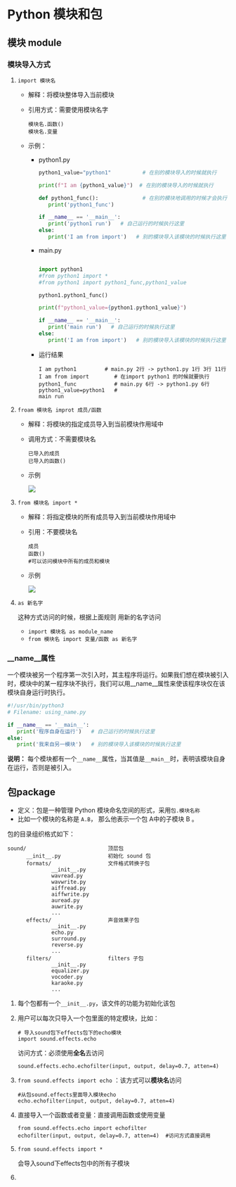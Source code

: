 # Python 模块和包

## 模块 module

### 模块导入方式

1. `import 模块名`

   - 解释：将模块整体导入当前模块

   - 引用方式：需要使用模块名字

     ```
     模块名.函数()
     模块名.变量
     ```

   - 示例：

     - python1.py

       ```python
       python1_value="python1"			# 在别的模块导入的时候就执行
       
       print(f"I am {python1_value}")  # 在别的模块导入的时候就执行
       
       def python1_func():				# 在别的模块地调用的时候才会执行
          print('python1_func')
       
       if __name__ == '__main__':
          print('python1 run')   # 自己运行的时候执行这里
       else:
          print('I am from import')   # 别的模块导入该模块的时候执行这里
       ```

     - main.py

       ```python
       
       import python1
       #from python1 import *
       #from python1 import python1_func,python1_value
       
       python1.python1_func()
       
       print(f"python1_value={python1.python1_value}")
       
       if __name__ == '__main__':
          print('main run')   # 自己运行的时候执行这里
       else:
          print('I am from import')   # 别的模块导入该模块的时候执行这里
       
       ```

     - 运行结果

       ```
       I am python1			# main.py 2行 -> python1.py 1行 3行 11行  
       I am from import        # 在import python1 的时候就要执行
       python1_func            # main.py 6行 -> python1.py 6行
       python1_value=python1   # 
       main run
       ```

       

     

2. `froam 模块名 improt 成员/函数`

   - 解释：将模块的指定成员导入到当前模块作用域中

   - 调用方式：不需要模块名

     ```
     已导入的成员
     已导入的函数()
     ```

     

   - 示例

     ![](media/image-20241012162626532.png)

3. `from 模块名 import *`

   - 解释：将指定模块的所有成员导入到当前模块作用域中

   - 引用：不要模块名

     ```
     成员
     函数()
     #可以访问模块中所有的成员和模块
     ```

     

   - 示例

     ![](media/image-20241012163023509.png)

4. `as 新名字`

   这种方式访问的时候，根据上面规则 用新的名字访问

   - `import 模块名 as module_name`
   - `from 模块名 import 变量/函数 as 新名字`

   

### __name__属性

一个模块被另一个程序第一次引入时，其主程序将运行。如果我们想在模块被引入时，模块中的某一程序块不执行，我们可以用__name__属性来使该程序块仅在该模块自身运行时执行。

```python
#!/usr/bin/python3
# Filename: using_name.py

if __name__ == '__main__':
   print('程序自身在运行')   # 自己运行的时候执行这里
else:
   print('我来自另一模块')   # 别的模块导入该模块的时候执行这里

```

**说明：** 每个模块都有一个`__name__`属性，当其值是`__main__`时，表明该模块自身在运行，否则是被引入。

## 包package

- 定义：包是一种管理 Python 模块命名空间的形式，采用`包.模块名称`
- 比如一个模块的名称是 `A.B`， 那么他表示一个包 A中的子模块 B 。

包的目录组织格式如下：

```
sound/                          顶层包
      __init__.py               初始化 sound 包
      formats/                  文件格式转换子包
              __init__.py
              wavread.py
              wavwrite.py
              aiffread.py
              aiffwrite.py
              auread.py
              auwrite.py
              ...
      effects/                  声音效果子包
              __init__.py
              echo.py
              surround.py
              reverse.py
              ...
      filters/                  filters 子包
              __init__.py
              equalizer.py
              vocoder.py
              karaoke.py
              ...

```

1. 每个包都有一个`__init__.py`，该文件的功能为初始化该包

2. 用户可以每次只导入一个包里面的特定模块，比如：

   ```
   # 导入sound包下effects包下的echo模块
   import sound.effects.echo
   ```

   访问方式：必须使用**全名**去访问

   ```
   sound.effects.echo.echofilter(input, output, delay=0.7, atten=4)
   ```

   

3. `from sound.effects import echo` ：该方式可以**模块名**访问

   ```
   #从包sound.effects里面导入模块echo 
   echo.echofilter(input, output, delay=0.7, atten=4)
   ```

   

4. 直接导入一个函数或者变量：直接调用函数或使用变量

   ```
   from sound.effects.echo import echofilter
   echofilter(input, output, delay=0.7, atten=4)  #访问方式直接调用
   ```

   

5. `from sound.effects import *`

   会导入sound下effects包中的所有子模块

6. 

